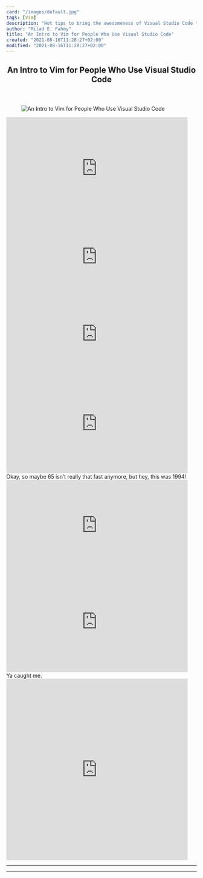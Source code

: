 ```yaml
---
card: "/images/default.jpg"
tags: [Vim]
description: "Hot tips to bring the awesomeness of Visual Studio Code to Vi"
author: "Milad E. Fahmy"
title: "An Intro to Vim for People Who Use Visual Studio Code"
created: "2021-08-16T11:28:27+02:00"
modified: "2021-08-16T11:28:27+02:00"
---
```

<div class="site-wrapper">
<main id="site-main" class="site-main outer">
<div class="inner">
<article class="post-full post tag-vim tag-learning tag-programming tag-web-development tag-technology ">
<header class="post-full-header">
<h1 class="post-full-title">An Intro to Vim for People Who Use Visual Studio Code</h1>
</header>
<figure class="post-full-image">
<picture>
<source media="(max-width: 700px)" sizes="1px" srcset="data:image/gif;base64,R0lGODlhAQABAIAAAAAAAP///yH5BAEAAAAALAAAAAABAAEAAAIBRAA7 1w">
<source media="(min-width: 701px)" sizes="(max-width: 800px) 400px,
(max-width: 1170px) 700px,
1400px" srcset="/news/content/images/size/w300/2019/09/vimvsvscode.png 300w,
/news/content/images/size/w600/2019/09/vimvsvscode.png 600w,
/news/content/images/size/w1000/2019/09/vimvsvscode.png 1000w,
/news/content/images/size/w2000/2019/09/vimvsvscode.png 2000w">
<img onerror="this.style.display='none'" src="/news/content/images/size/w2000/2019/09/vimvsvscode.png" alt="An Intro to Vim for People Who Use Visual Studio Code">
</picture>
</figure>
<section class="post-full-content">
<div class="post-content">
<iframe src="https://giphy.com/embed/5b26kbDYzsqGartaXz" width="480" height="270" frameborder="0" class="giphy-embed" allowfullscreen=""></iframe>
<iframe src="https://giphy.com/embed/11Qm8y698eYC8U" width="480" height="198" frameborder="0" class="giphy-embed" allowfullscreen=""></iframe>
<iframe src="https://giphy.com/embed/Fh28yu3oxWRlm" width="480" height="210" frameborder="0" class="giphy-embed" allowfullscreen=""></iframe>
<iframe src="https://giphy.com/embed/4wEFKQgMGLlqU" width="480" height="264" frameborder="0" class="giphy-embed" allowfullscreen=""></iframe>
<figcaption>Okay, so maybe 65 isn’t really that fast anymore, but hey, this was 1994!</figcaption>
<iframe src="https://giphy.com/embed/v5OtzSjwSu3w4" width="480" height="240" frameborder="0" class="giphy-embed" allowfullscreen=""></iframe>
<iframe src="https://giphy.com/embed/UUypRspZCaF94uKasd" width="480" height="269" frameborder="0" class="giphy-embed" allowfullscreen=""></iframe>
<figcaption>Ya caught me.</figcaption>
<iframe src="https://giphy.com/embed/hv4TC2Ide8rDoXy0iK" width="480" height="480" frameborder="0" class="giphy-embed" allowfullscreen=""></iframe>
</div>
<hr>
<hr>
</section>
</article>
</div>
</main>
</div>
<!-- Google Tag Manager (noscript) -->
<!-- End Google Tag Manager (noscript) -->
